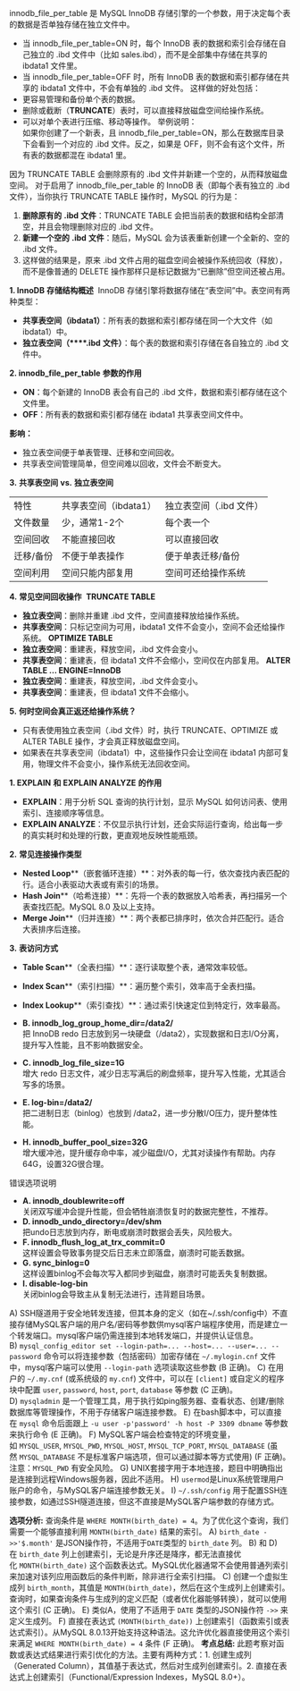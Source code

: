 innodb_file_per_table 是 MySQL InnoDB 存储引擎的一个参数，用于决定每个表的数据是否单独存储在独立文件中。
- 当 innodb_file_per_table=ON 时，每个 InnoDB 表的数据和索引会存储在自己独立的 .ibd 文件中（比如 sales.ibd），而不是全部集中存储在共享的 ibdata1 文件里。
- 当 innodb_file_per_table=OFF 时，所有 InnoDB 表的数据和索引都存储在共享的 ibdata1 文件中，不会有单独的 .ibd 文件。
这样做的好处包括：
- 更容易管理和备份单个表的数据。
- 删除或截断（**TRUNCATE**）表时，可以直接释放磁盘空间给操作系统。
- 可以对单个表进行压缩、移动等操作。
举例说明：  
如果你创建了一个新表，且 innodb_file_per_table=ON，那么在数据库目录下会看到一个对应的 .ibd 文件。反之，如果是 OFF，则不会有这个文件，所有表的数据都混在 ibdata1 里。

因为 TRUNCATE TABLE 会删除原有的 .ibd 文件并新建一个空的，从而释放磁盘空间。
对于启用了 innodb_file_per_table 的 InnoDB 表（即每个表有独立的 .ibd 文件），当你执行 TRUNCATE TABLE 操作时，MySQL 的行为是：
1. **删除原有的** **.ibd** **文件**：TRUNCATE TABLE 会把当前表的数据和结构全部清空，并且会物理删除对应的 .ibd 文件。
2. **新建一个空的** **.ibd** **文件**：随后，MySQL 会为该表重新创建一个全新的、空的 .ibd 文件。
3. 这样做的结果是，原来 .ibd 文件占用的磁盘空间会被操作系统回收（释放），而不是像普通的 DELETE 操作那样只是标记数据为“已删除”但空间还被占用。

**1. InnoDB** **存储结构概述** 
InnoDB 存储引擎将数据存储在“表空间”中。表空间有两种类型：
- **共享表空间（****ibdata1****）**：所有表的数据和索引都存储在同一个大文件（如 ibdata1）中。
- **独立表空间（****.ibd** **文件）**：每个表的数据和索引存储在各自独立的 .ibd 文件中。

**2. innodb_file_per_table** **参数的作用** 
- **ON**：每个新建的 InnoDB 表会有自己的 .ibd 文件，数据和索引都存储在这个文件里。
- **OFF**：所有表的数据和索引都存储在 ibdata1 共享表空间文件中。

**影响：**
- 独立表空间便于单表管理、迁移和空间回收。
- 共享表空间管理简单，但空间难以回收，文件会不断变大。

**3.** **共享表空间** **vs.** **独立表空间** 

|   |   |   |
|---|---|---|
|特性|共享表空间（ibdata1）|独立表空间（.ibd 文件）|
|文件数量|少，通常1-2个|每个表一个|
|空间回收|不能直接回收|可以直接回收|
|迁移/备份|不便于单表操作|便于单表迁移/备份|
|空间利用|空间只能内部复用|空间可还给操作系统|

**4.** **常见空间回收操作** 
**TRUNCATE TABLE** 
- **独立表空间**：删除并重建 .ibd 文件，空间直接释放给操作系统。
- **共享表空间**：只标记空间为可用，ibdata1 文件不会变小，空间不会还给操作系统。
**OPTIMIZE TABLE** 
- **独立表空间**：重建表，释放空间，.ibd 文件会变小。
- **共享表空间**：重建表，但 ibdata1 文件不会缩小，空间仅在内部复用。
**ALTER TABLE … ENGINE=InnoDB** 
- **独立表空间**：重建表，释放空间，.ibd 文件会变小。
- **共享表空间**：重建表，但 ibdata1 文件不会缩小。

**5.** **何时空间会真正返还给操作系统？** 
- 只有表使用独立表空间（.ibd 文件）时，执行 TRUNCATE、OPTIMIZE 或 ALTER TABLE 操作，才会真正释放磁盘空间。
- 如果表在共享表空间（ibdata1）中，这些操作只会让空间在 ibdata1 内部可复用，物理文件不会变小，操作系统无法回收空间。

**1. EXPLAIN** **和** **EXPLAIN ANALYZE** **的作用** 
- **EXPLAIN**：用于分析 SQL 查询的执行计划，显示 MySQL 如何访问表、使用索引、连接顺序等信息。
- **EXPLAIN ANALYZE**：不仅显示执行计划，还会实际运行查询，给出每一步的真实耗时和处理的行数，更直观地反映性能瓶颈。

**2.** **常见连接操作类型** 
- **Nested Loop****（嵌套循环连接）**：对外表的每一行，依次查找内表匹配的行。适合小表驱动大表或有索引的场景。
- **Hash Join****（哈希连接）**：先将一个表的数据放入哈希表，再扫描另一个表查找匹配。MySQL 8.0 及以上支持。
- **Merge Join****（归并连接）**：两个表都已排序时，依次合并匹配行。适合大表排序后连接。

**3.** **表访问方式** 
- **Table Scan****（全表扫描）**：逐行读取整个表，通常效率较低。
- **Index Scan****（索引扫描）**：遍历整个索引，效率高于全表扫描。
- **Index Lookup****（索引查找）**：通过索引快速定位到特定行，效率最高。

- **B. innodb_log_group_home_dir=/data2/**  
    把 InnoDB redo 日志放到另一块硬盘（/data2），实现数据和日志I/O分离，提升写入性能，且不影响数据安全。
- **C. innodb_log_file_size=1G**  
    增大 redo 日志文件，减少日志写满后的刷盘频率，提升写入性能，尤其适合写多的场景。
- **E. log-bin=/data2/**  
    把二进制日志（binlog）也放到 /data2，进一步分散I/O压力，提升整体性能。
- **H. innodb_buffer_pool_size=32G**  
    增大缓冲池，提升缓存命中率，减少磁盘I/O，尤其对读操作有帮助。内存64G，设置32G很合理。

错误选项说明 
- **A. innodb_doublewrite=off**  
    关闭双写缓冲会提升性能，但会牺牲崩溃恢复时的数据完整性，不推荐。
- **D. innodb_undo_directory=/dev/shm**  
    把undo日志放到内存，断电或崩溃时数据会丢失，风险极大。
- **F. innodb_flush_log_at_trx_commit=0**  
    这样设置会导致事务提交后日志未立即落盘，崩溃时可能丢数据。
- **G. sync_binlog=0**  
    这样设置binlog不会每次写入都同步到磁盘，崩溃时可能丢失复制数据。
- **I. disable-log-bin**  
    关闭binlog会导致主从复制无法进行，违背题目场景。

A) SSH隧道用于安全地转发连接，但其本身的定义（如在~/.ssh/config中）不直接存储MySQL客户端的用户名/密码等参数供mysql客户端程序使用，而是建立一个转发端口。mysql客户端仍需连接到本地转发端口，并提供认证信息。
B) `mysql_config_editor set --login-path=... --host=... --user=... --password` 命令可以将连接参数（包括密码）加密存储在 `~/.mylogin.cnf` 文件中，mysql客户端可以使用 `--login-path` 选项读取这些参数 (B 正确)。
C) 在用户的 `~/.my.cnf` (或系统级的 `my.cnf`) 文件中，可以在 `[client]` 或自定义的程序块中配置 `user`, `password`, `host`, `port`, `database` 等参数 (C 正确)。
D) `mysqladmin` 是一个管理工具，用于执行如ping服务器、查看状态、创建/删除数据库等管理操作，不用于存储客户端连接参数。
E) 在bash脚本中，可以直接在 `mysql` 命令后面跟上 `-u user -p'password' -h host -P 3309 dbname` 等参数来执行命令 (E 正确)。
F) MySQL客户端会检查特定的环境变量，如 `MYSQL_USER`, `MYSQL_PWD`, `MYSQL_HOST`, `MYSQL_TCP_PORT`, `MYSQL_DATABASE` (虽然 `MYSQL_DATABASE` 不是标准客户端选项，但可以通过脚本等方式使用) (F 正确)。注意：`MYSQL_PWD` 有安全风险。
G) UNIX套接字用于本地连接，题目中明确指出是连接到远程Windows服务器，因此不适用。
H) `usermod`是Linux系统管理用户账户的命令，与MySQL客户端连接参数无关。
I) `~/.ssh/config` 用于配置SSH连接参数，如通过SSH隧道连接，但这不直接是MySQL客户端参数的存储方式。

**选项分析:** 查询条件是 `WHERE MONTH(birth_date) = 4`。为了优化这个查询，我们需要一个能够直接利用 `MONTH(birth_date)` 结果的索引。
A) `birth_date ->>'$.month'` 是JSON操作符，不适用于`DATE`类型的 `birth_date` 列。
B) 和 D) 在 `birth_date` 列上创建索引，无论是升序还是降序，都无法直接优化 `MONTH(birth_date)` 这个函数表达式。MySQL优化器通常不会使用普通列索引来加速对该列应用函数后的条件判断，除非进行全索引扫描。
C) 创建一个虚拟生成列 `birth_month`，其值是 `MONTH(birth_date)`，然后在这个生成列上创建索引。查询时，如果查询条件与生成列的定义匹配（或者优化器能够转换），就可以使用这个索引 (C 正确)。
E) 类似A，使用了不适用于 `DATE` 类型的JSON操作符 `->>` 来定义生成列。
F) 直接在表达式 `(MONTH(birth_date))` 上创建索引（函数索引或表达式索引）。从MySQL 8.0.13开始支持这种语法。这允许优化器直接使用这个索引来满足 `WHERE MONTH(birth_date) = 4` 条件 (F 正确)。
**考点总结:** 此题考察对函数或表达式结果进行索引优化的方法。主要有两种方式：1. 创建生成列（Generated Column），其值基于表达式，然后对生成列创建索引。2. 直接在表达式上创建索引（Functional/Expression Indexes，MySQL 8.0+）。
